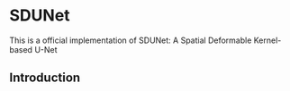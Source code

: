 # SDUNet
This is a official implementation of SDUNet: A Spatial Deformable Kernel-based U-Net

## Introduction
